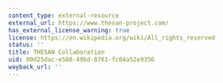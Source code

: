 ```yaml
---
content_type: external-resource
external_url: https://www.thesan-project.com/
has_external_license_warning: true
license: https://en.wikipedia.org/wiki/All_rights_reserved
status: ''
title: THESAN Collaboration
uid: 00d25dac-e588-49bd-8761-fc04a52e9356
wayback_url: ''
---
```

